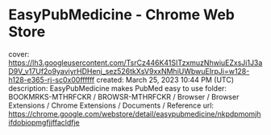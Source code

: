 # EasyPubMedicine - Chrome Web Store

cover: https://lh3.googleusercontent.com/TsrCz446K41SITzxmuzNhwiuEZxsJi1J3aD9V_v17Uf2o9yaviyrHDHenj_sez526tkXsV9xxNMhiUWbwuEIrpJi=w128-h128-e365-rj-sc0x00ffffff
created: March 25, 2023 10:44 PM (UTC)
description: EasyPubMedicine makes PubMed easy to use
folder: BOOKMRKS-MTHRFCKR / BROWSR-MTHRFCKR / Browser / Browser Extensions / Chrome Extensions / Documents / Reference
url: https://chrome.google.com/webstore/detail/easypubmedicine/nkpdpmomjhifdobiopmgfjjffacldfje